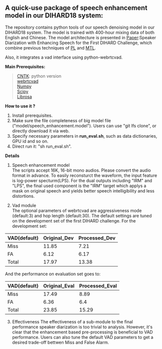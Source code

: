 A quick-use package of speech enhancement model in our DIHARD18 system:
----
The repository contains python tools of our speech denoising model in our DIHARD18 system. The model is trained with 400-hour mixing
data of both English and Chinese. The model architecture is presented in [Paper](http://home.ustc.edu.cn/~sunlei17/pdf/lei_IS2018.pdf):Speaker Diarization with Enhancing Speech for the First DIHARD Challenge,
which combine previous techniques of [PL](https://ieeexplore.ieee.org/stamp/stamp.jsp?tp=&arnumber=8461861) and [MTL](http://home.ustc.edu.cn/~sunlei17/pdf/MULTIPLE-TARGET.pdf).<br> 

Also, it integrates a vad interface using python-webrtcvad.

**Main Prerequisites:**<br>
>[CNTK](https://docs.microsoft.com/en-us/cognitive-toolkit/setup-linux-python?tabs=cntkpy26): python version<br> 
[webrtcvad](https://github.com/wiseman/py-webrtcvad)<br> 
[Numpy](https://github.com/numpy/numpy)<br> 
[Scipy](https://github.com/scipy/scipy)<br> 
[Librosa](https://github.com/librosa/librosa)<br> 
 
**How to use it ?**<br> 
1. Install prerequisites.
2. Make sure the file completeness of big model file ("model/speech_enhancement.model"). Users can use "git lfs clone", or directly download it via web.
3. Specify necessary parameters in **run_eval.sh**, such as data dictionaries, GPU id and so on.
4. Direct run it: "sh run_eval.sh".

**Details**<br> 
1. Speech enhancement model<br> 
The scripts accept 16K, 16-bit mono audios. Please convert the audio format in advance. To easily reconsturct the waveform, the input feature is log-power specturm(LPS). For the dual outputs including "IRM" and "LPS", the final used component is the "IRM" target which applys a mask on original speech and yields better speech intelligibility and less distortions.

2. Vad module<br> 
The optional parameters of webrtcvad are aggressiveness mode (default:3) and hop length (default:30). The default settings are tuned on the development set of the first DIHARD challenge. 
For the development set:

| VAD(default) | Original_Dev| Processed_Dev |
| ------ | ------ | ------ |
| Miss | 11.85 | 7.21 |
| FA | 6.12 | 6.17 |
| Total | 17.97| 13.38|

And the performance on evaluation set goes to:<br> 

| VAD(default) | Original_Eval | Processed_Eval |
| ------ | ------ | ------ |
| Miss | 17.49 | 8.89 |
| FA | 6.36 | 6.4|
| Total | 23.85| 15.29|


3. Effectiveness
The effectiveness of a sub-module to the final performance speaker diarization is too trivial to analysis. However, it's clear that the enhancement based pre-processing is beneficial to VAD performance. Users can also tune the default VAD parameters to get a desired trade-off bettwen Miss and False Alarm.

